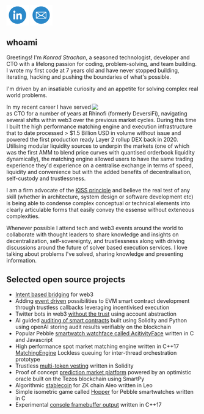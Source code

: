[![LinkedIn](img/icon_linkedin.png)](https://www.linkedin.com/in/konrad-strachan/) [![Email](img/icon_email.png)](mailto:konrad.strachan@gmail.com)

## whoami

Greetings! I'm *Konrad Strachan*, a seasoned technologist, developer and CTO with a lifelong passion for coding, problem-solving, and team building. I wrote my first code at 7 years old and have never stopped building, iterating, hacking and pushing the boundaries of what's possible.

I'm driven by an insatiable curiosity and an appetite for solving complex real world problems.

<img align="right" width="280px" src="https://github.com/konradstrachan/konradstrachan.github.io/assets/21056525/1bac6cbc-bdb3-48fe-a574-93496007fee2">

In my recent career I have served as CTO for a number of years at Rhinofi (formerly DeversiFi), navigating several shifts within web3 over the previous market cycles. During this time I built the high performance matching engine and execution infrastructure that to date processed > $1.5 Billion USD in volume without issue and powered the first production ready Layer 2 rollup DEX back in 2020. Utilising modular liquidity sources to underpin the markets (one of which was the first AMM to blend price curves with quantised orderbook liquidity dynamically), the matching engine allowed users to have the same trading experience they'd experience on a centralise exchange in terms of speed, liquidity and convenience but with the added benefits of decentralisation, self-custody and trustlessness.

I am a firm advocate of the [KISS principle](https://en.wikipedia.org/wiki/KISS_principle) and believe the real test of any skill (whether in architecture, system design or software development etc) is being able to condense complex conceptual or technical elements into clearly articulable forms that easily convey the essense without exteneous complexities.

Whenever possible I attend tech and web3 events around the world to collaborate with thought leaders to share knowledge and insights on decentralization, self-sovereignty, and trustlessness along with driving discussions around the future of solver based execution services. I love talking about problems I've solved, sharing knowledge and presenting information.

## Selected open source projects

* [Intent based bridging](https://github.com/konradstrachan/ethistanbulhackathon2023) for web3
* Adding [event driven](https://github.com/konradstrachan/ethparishackathon23) possibilities to EVM smart contract development through trustless callbacks leveraging incentivised execution
* Twitter bots in web3 [without the trust](https://github.com/konradstrachan/superhackhackathon23) using account abstraction
* AI guided [auditing of smart contracts](https://github.com/konradstrachan/ethpraguehackathon23) built using Solidity and Python using openAI storing audit results verifiably on the blockchain
* Popular Pebble [smartwatch watchface called AcitivityFace](https://github.com/konradstrachan/Pebble_ActivityWatchFace) written in C and Javascript
* High performance spot market matching engine written in C++17 [MatchingEngine](https://github.com/konradstrachan/MatchingEngine)
Lockless queuing for inter-thread orchestration prototype
* Trustless [multi-token vesting](https://github.com/konradstrachan/ethdamhackathon23) written in Solidity
* Proof of concept [prediction market platform](https://github.com/konradstrachan/ethlondonhackathon2023) powered by an optimistic oracle built on the Tezos blockchain using SmartPy
* Algorithmic [stablecoin](https://github.com/konradstrachan/devconnect2023aleohackathon) for ZK chain Aleo written in Leo
* Simple isometric game called [Hopper](https://github.com/konradstrachan/Pebble_HopperGame) for Pebble smartwatches written in C 
* Experimental [console framebuffer output](https://github.com/konradstrachan/ConsoleExperiments) written in C++17 

